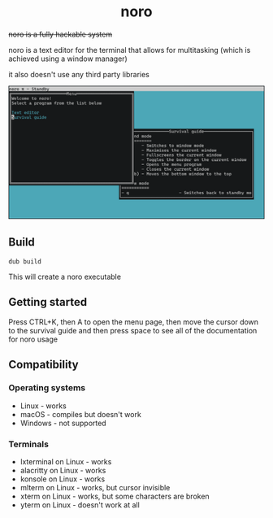 # <center>noro</center>
~~noro is a fully hackable system~~

noro is a text editor for the terminal that allows for multitasking (which is achieved
using a window manager)

it also doesn't use any third party libraries

![image](images/screenshot.png)

## Build
```
dub build
```
This will create a noro executable

## Getting started
Press CTRL+K, then A to open the menu page, then move the cursor down to the survival
guide and then press space to see all of the documentation for noro usage

## Compatibility
### Operating systems
- Linux - works
- macOS - compiles but doesn't work
- Windows - not supported

### Terminals
- lxterminal on Linux - works
- alacritty on Linux - works
- konsole on Linux - works
- mlterm on Linux - works, but cursor invisible
- xterm on Linux - works, but some characters are broken
- yterm on Linux - doesn't work at all
